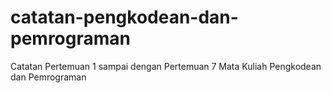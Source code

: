 # catatan-pengkodean-dan-pemrograman
Catatan Pertemuan 1 sampai dengan Pertemuan 7 Mata Kuliah Pengkodean dan Pemrograman
